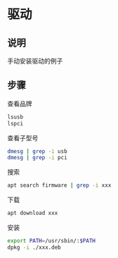 # 驱动

## 说明

手动安装驱动的例子

## 步骤

查看品牌

```sh
lsusb
lspci
```

查看子型号

```sh
dmesg | grep -i usb
dmesg | grep -i pci
```

搜索

```sh
apt search firmware | grep -i xxx
```

下载

```sh
apt download xxx
```

安装

```sh
export PATH=/usr/sbin/:$PATH
dpkg -i ./xxx.deb
```
